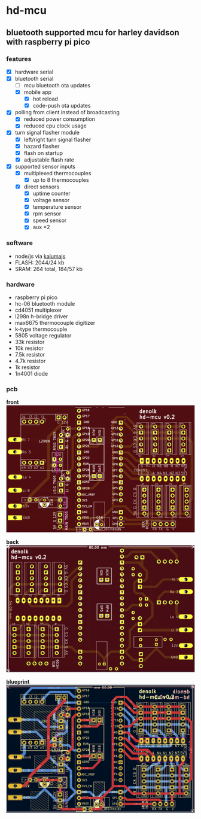 # hd-mcu

## bluetooth supported mcu for harley davidson with raspberry pi pico

### features

- [x] hardware serial
- [x] bluetooth serial
  - [ ] mcu bluetooth ota updates
  - [x] mobile app
    - [x] hot reload
    - [x] code-push ota updates
- [x] polling from client instead of broadcasting
  - [x] reduced power consumption
  - [x] reduced cpu clock usage
- [x] turn signal flasher module
  - [x] left/right turn signal flasher
  - [x] hazard flasher
  - [x] flash on startup
  - [x] adjustable flash rate
- [x] supported sensor inputs
  - [x] multiplexed thermocouples
    - [x] up to 8 thermocouples
  - [x] direct sensors
    - [x] uptime counter
    - [x] voltage sensor
    - [x] temperature sensor
    - [x] rpm sensor
    - [x] speed sensor
    - [x] aux \*2

### software

- node/js via [kalumajs](https://kalumajs.org/docs/getting-started)
- FLASH: 2044/24 kb
- SRAM: 264 total, 184/57 kb

### hardware

- raspberry pi pico
- hc-06 bluetooth module
- cd4051 multiplexer
- l298n h-bridge driver
- max6675 thermocouple digitizer
- k-type thermocouple
- 5805 voltage regulator
- 33k resistor
- 10k resistor
- 7.5k resistor
- 4.7k resistor
- 1k resistor
- 1n4001 diode

### pcb

**front**
![front](./pcb/pico-hd-mcu-v2/pcb-front.png)

**back**
![back](./pcb/pico-hd-mcu-v2/pcb-back.png)

**blueprint**
![raw](./pcb/pico-hd-mcu-v2/pcb-blueprint.png)
